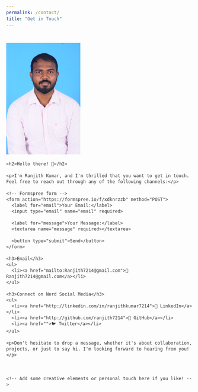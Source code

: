 ```yaml
---
permalink: /contact/
title: "Get in Touch"
---
```

<html lang="en">

<head>
  <meta charset="UTF-8">
  <meta http-equiv="X-UA-Compatible" content="IE=edge">
  <meta name="viewport" content="width=device-width, initial-scale=1.0">
  <style>
    body {
      font-family: 'Arial', sans-serif;
      color: #333;
    }

    img {
      border-radius: 50%;
      margin: 0 auto;
      display: block;
    }

    .contact-container {
      max-width: 600px;
      margin: 40px auto;
    }

    ul {
      list-style: none;
      padding: 0;
      text-align: center;
    }

    li {
      margin-bottom: 15px;
    }

    a {
      text-decoration: none;
      color: #4285f4;
      transition: color 0.3s ease;
    }

    a:hover {
      color: #1a73e8;
    }

    form {
      margin-top: 20px;
      text-align: center;
    }

    label {
      display: block;
      margin-bottom: 10px;
    }

    input,
    textarea {
      width: 100%;
      padding: 8px;
      margin-bottom: 10px;
      box-sizing: border-box;
    }

    button {
      background-color: #4285f4;
      color: #fff;
      border: none;
      padding: 10px 20px;
      cursor: pointer;
      transition: background-color 0.3s ease;
    }

    button:hover {
      background-color: #1a73e8;
    }
  </style>
</head>

<body>
  <div class="contact-container">
    <img src="/images/profile.jpg" alt="My Picture" width="200"/>

    <h2>Hello there! 👋</h2>

    <p>I'm Ranjith Kumar, and I'm thrilled that you want to get in touch. Feel free to reach out through any of the following channels:</p>

    <!-- Formspree form -->
    <form action="https://formspree.io/f/xdknrzzb" method="POST">
      <label for="email">Your Email:</label>
      <input type="email" name="email" required>

      <label for="message">Your Message:</label>
      <textarea name="message" required></textarea>

      <button type="submit">Send</button>
    </form>

    <h3>Email</h3>
    <ul>
      <li><a href="mailto:Ranjith7214@gmail.com">📧 Ranjith7214@gmail.com</a></li>
    </ul>

    <h3>Connect on Nerd Social Media</h3>
    <ul>
      <li><a href="http://linkedin.com/in/ranjithkumar7214">👔 LinkedIn</a></li>
      <li><a href="http://github.com/ranjith7214">💼 GitHub</a></li>
      <li><a href="">🐦 Twitter</a></li>
    </ul>

    <p>Don't hesitate to drop a message, whether it's about collaboration, projects, or just to say hi. I'm looking forward to hearing from you!</p>

    

    <!-- Add some creative elements or personal touch here if you like! -->
  </div>
</body>

</html>



<!-- ---
permalink: /contact/
title: "Contact"
---

<img align="right" src="/images/profile.jpg" alt="My Picture" width="200"/>
Hello, I am Ansh Shah. You can contact me using any of the links below: 

<ul>
    <li><a href="mailto:anshshah3009@gmail.com"><i class="fa fa-fw fa-envelope-square" aria-hidden="true"></i> {{ site.data.ui-text[site.locale].email_label }}</a></li>
    <li><a href="http://linkedin.com/in/anshshah3009"><i class="fa fa-fw fa-linkedin-square" aria-hidden="true"></i> LinkedIn</a></li>
    <li><a href="http://github.com/AnshShah3009"><i class="fa fa-fw fa-github" aria-hidden="true"></i> Github</a></li>
</ul> -->

